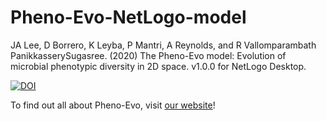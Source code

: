 # Pheno-Evo-NetLogo-model
JA Lee, D Borrero, K Leyba, P Mantri, A Reynolds, and R Vallomparambath PanikkasserySugasree. (2020) The Pheno-Evo model: Evolution of microbial phenotypic diversity in 2D space. v1.0.0 for NetLogo Desktop.

[![DOI](https://zenodo.org/badge/292398655.svg)](https://zenodo.org/badge/latestdoi/292398655)

To find out all about Pheno-Evo, visit [our website](https://jessicaaudreylee.github.io/pheno-evo.github.io/)!
